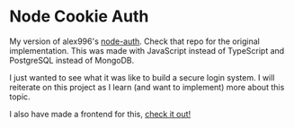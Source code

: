 # Node Cookie Auth

My version of alex996's [node-auth](https://github.com/alex996/node-auth). Check that repo for the original implementation. This was made with JavaScript instead of TypeScript and PostgreSQL instead of MongoDB.

I just wanted to see what it was like to build a secure login system. I will reiterate on this project as I learn (and want to implement) more about this topic.

I also have made a frontend for this, [check it out!](https://github.com/franxz/svelte-cookie-auth/)
